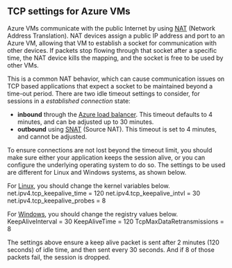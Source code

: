 ## TCP settings for Azure VMs
Azure VMs communicate with the public Internet by using [NAT](http://computer.howstuffworks.com/nat.htm) (Network Address Translation). NAT devices assign a public IP address and port to an Azure VM, allowing that VM to establish a socket for communication with other devices. If packets stop flowing through that socket after a specific time, the NAT device kills the mapping, and the socket is free to be used by other VMs.

This is a common NAT behavior, which can cause communication issues on TCP based applications that expect a socket to be maintained beyond a time-out period. There are two idle timeout settings to consider, for sessions in a *established connection* state:

* **inbound** through the [Azure load balancer](../articles/load-balancer/load-balancer-tcp-idle-timeout.md). This timeout defaults to 4 minutes, and can be adjusted up to 30 minutes.
* **outbound** using [SNAT](../articles/load-balancer/load-balancer-overview.md#source-nat) (Source NAT). This timeout is set to 4 minutes, and cannot be adjusted.

To ensure connections are not lost beyond the timeout limit, you should make sure either your application keeps the session alive, or you can configure the underlying operating system to do so. The settings to be used are different for Linux and Windows systems, as shown below.

For [Linux](http://tldp.org/HOWTO/TCP-Keepalive-HOWTO/usingkeepalive.html), you should change the kernel variables below.
net.ipv4.tcp_keepalive_time = 120
net.ipv4.tcp_keepalive_intvl = 30
net.ipv4.tcp_keepalive_probes = 8

For [Windows](http://blogs.technet.com/b/nettracer/archive/2010/06/03/things-that-you-may-want-to-know-about-tcp-keepalives.aspx), you should change the registry values below.
KeepAliveInterval = 30
KeepAliveTime = 120
TcpMaxDataRetransmissions = 8

The settings above ensure a keep alive packet is sent after 2 minutes (120 seconds) of idle time, and then sent every 30 seconds. And if 8 of those packets fail, the session is dropped.

<!-- links -->
[nat]: http://computer.howstuffworks.com/nat.htm
[snat]: ../load-balancer/load-balancer-overview.md/#source-nat
[linux]: http://tldp.org/HOWTO/TCP-Keepalive-HOWTO/usingkeepalive.html
[windows]: http://blogs.technet.com/b/nettracer/archive/2010/06/03/things-that-you-may-want-to-know-about-tcp-keepalives.aspx
[azure-lb-timeout]: ../load-balancer/load-balancer-tcp-idle-timeout.md